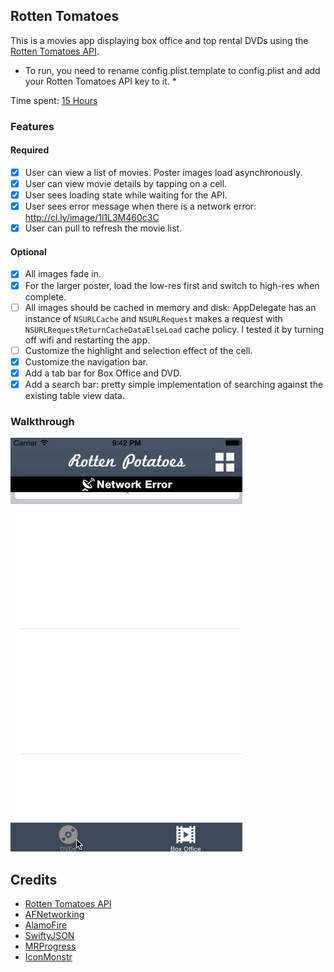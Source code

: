## Rotten Tomatoes

This is a movies app displaying box office and top rental DVDs using the [Rotten Tomatoes API](http://developer.rottentomatoes.com/docs/read/JSON).

* To run, you need to rename config.plist.template to config.plist and add your Rotten Tomatoes API key to it. *

Time spent: [15 Hours](https://wakatime.com/@wfalkwallace/projects/szbrsjsglf)

### Features

#### Required

- [x] User can view a list of movies. Poster images load asynchronously.
- [x] User can view movie details by tapping on a cell.
- [x] User sees loading state while waiting for the API.
- [x] User sees error message when there is a network error: http://cl.ly/image/1l1L3M460c3C
- [x] User can pull to refresh the movie list.

#### Optional

- [x] All images fade in.
- [x] For the larger poster, load the low-res first and switch to high-res when complete.
- [ ] All images should be cached in memory and disk: AppDelegate has an instance of `NSURLCache` and `NSURLRequest` makes a request with `NSURLRequestReturnCacheDataElseLoad` cache policy. I tested it by turning off wifi and restarting the app.
- [ ] Customize the highlight and selection effect of the cell.
- [x] Customize the navigation bar.
- [x] Add a tab bar for Box Office and DVD.
- [x] Add a search bar: pretty simple implementation of searching against the existing table view data.

### Walkthrough
![Video Walkthrough](rottentomatoes.gif)

Credits
---------
* [Rotten Tomatoes API](http://developer.rottentomatoes.com/docs/read/JSON)
* [AFNetworking](https://github.com/AFNetworking/AFNetworking)
* [AlamoFire](https://github.com/Alamofire/Alamofire)
* [SwiftyJSON](https://github.com/SwiftyJSON/SwiftyJSON)
* [MRProgress](https://github.com/mrackwitz/MRProgress)
* [IconMonstr](http://iconmonstr.com/)
